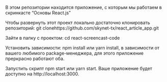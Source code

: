 В этом репозитории находится приложение, с которым мы работаем в скринкасте “Основы React.js”

Чтобы развернуть этот проект локально достаточно клонировать репозиторий: git clonehttps://github.com/skynet-tx/react_article_app.git

Зайти в папку с проектом: cd react-screencast-code

Установить зависимости: npm install или yarn install, в зависимости от вашего любимого package-менеджера, для этого приложение преркрасно работают оба.

Запустить скрипт npm start или yarn start. Ваше приложение будет доступно на http://localhost:3000.
